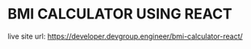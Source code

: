 # BMI CALCULATOR USING REACT
live site url: https://developer.devgroup.engineer/bmi-calculator-react/